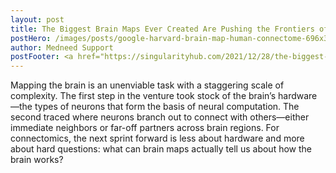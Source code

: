 ```yaml
---
layout: post
title: The Biggest Brain Maps Ever Created Are Pushing the Frontiers of Neuroscience
postHero: /images/posts/google-harvard-brain-map-human-connectome-696x392.jpeg
author: Medneed Support
postFooter: <a href="https://singularityhub.com/2021/12/28/the-biggest-brain-maps-ever-created-are-pushing-the-frontiers-of-neuroscience//" target="_blank">Continue Reading</a> 
---
```

<!-- Excerpt here before second image below -->

Mapping the brain is an unenviable task with a staggering scale of complexity.
The first step in the venture took stock of the brain’s hardware—the types of neurons that form the basis of neural computation. The second traced where neurons branch out to connect with others—either immediate neighbors or far-off partners across brain regions. For connectomics, the next sprint forward is less about hardware and more about hard questions: what can brain maps actually tell us about how the brain works?

